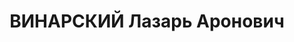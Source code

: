 ---
title: ВИНАРСКИЙ Лазарь Аронович
description: "1895 р. н., м. Монастирище Монастирищенського р-ну Харкiвської (нинi\
  \ Черкаської) обл., єврей. Виключений з ВКП(б) у зв'язку з арештом. Проживав у м.\
  \ Чернiгiв, службовець. \n  Заарештований 15.08.1937 р. За вироком ВК ВС СРСР вiд\
  \ 20.11.1937 р. за ст.ст. 54-7, 54-8, 54-11 КК УРСР засуджений до ВМП. Розстрiляний\
  \ 21.11.1937 р. \n  Реабiлiтований 25.02.1956 р."
---